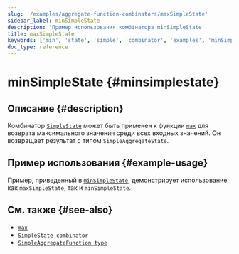 ```yaml
---
slug: '/examples/aggregate-function-combinators/maxSimpleState'
sidebar_label: minSimpleState
description: 'Пример использования комбінатора minSimpleState'
title: maxSimpleState
keywords: ['min', 'state', 'simple', 'combinator', 'examples', 'minSimpleState']
doc_type: reference
---
```

# minSimpleState {#minsimplestate}

## Описание {#description}

Комбинатор [`SimpleState`](/sql-reference/aggregate-functions/combinators#-simplestate) может быть применен к функции [`max`](/sql-reference/aggregate-functions/reference/max) для возврата максимального значения среди всех входных значений. Он возвращает результат с типом `SimpleAggregateState`.

## Пример использования {#example-usage}

Пример, приведенный в [`minSimpleState`](/examples/aggregate-function-combinators/minSimpleState/#example-usage), демонстрирует использование как `maxSimpleState`, так и `minSimpleState`.

## См. также {#see-also}
- [`max`](/sql-reference/aggregate-functions/reference/max)
- [`SimpleState combinator`](/sql-reference/aggregate-functions/combinators#-simplestate)
- [`SimpleAggregateFunction type`](/sql-reference/data-types/simpleaggregatefunction)